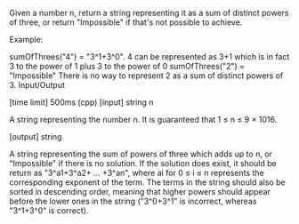 Given a number n, return a string representing it as a sum of distinct powers of three, or return "Impossible" if that's not possible to achieve.

Example:

sumOfThrees("4") = "3^1+3^0".
4 can be represented as 3+1 which is in fact 3 to the power of 1 plus 3 to the power of 0
sumOfThrees("2") = "Impossible"
There is no way to represent 2 as a sum of distinct powers of 3.
Input/Output

[time limit] 500ms (cpp)
[input] string n

A string representing the number n. It is guaranteed that 1 ≤ n ≤ 9 × 1016.

[output] string

A string representing the sum of powers of three which adds up to n, or "Impossible" if there is no solution. If the solution does exist, it should be return as "3^a1+3^a2+ ... +3^an", where ai for 0 ≤ i ≤ n represents the corresponding exponent of the term. The terms in the string should also be sorted in descending order, meaning that higher powers should appear before the lower ones in the string ("3^0+3^1" is incorrect, whereas "3^1+3^0" is correct).
